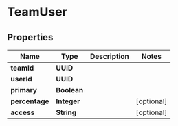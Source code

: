 

# TeamUser


## Properties

Name | Type | Description | Notes
------------ | ------------- | ------------- | -------------
**teamId** | **UUID** |  | 
**userId** | **UUID** |  | 
**primary** | **Boolean** |  | 
**percentage** | **Integer** |  |  [optional]
**access** | **String** |  |  [optional]



